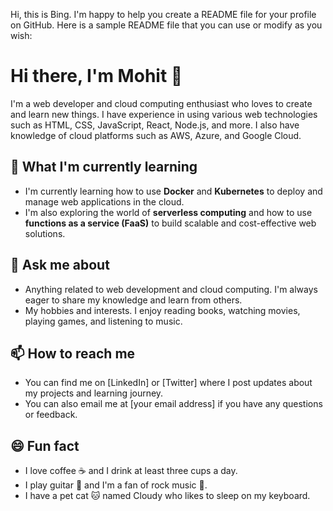 Hi, this is Bing. I'm happy to help you create a README file for your profile on GitHub. Here is a sample README file that you can use or modify as you wish:

# Hi there, I'm Mohit 👋

I'm a web developer and cloud computing enthusiast who loves to create and learn new things. I have experience in using various web technologies such as HTML, CSS, JavaScript, React, Node.js, and more. I also have knowledge of cloud platforms such as AWS, Azure, and Google Cloud.

## 🌱 What I'm currently learning

- I'm currently learning how to use **Docker** and **Kubernetes** to deploy and manage web applications in the cloud.
- I'm also exploring the world of **serverless computing** and how to use **functions as a service (FaaS)** to build scalable and cost-effective web solutions.

## 💬 Ask me about

- Anything related to web development and cloud computing. I'm always eager to share my knowledge and learn from others.
- My hobbies and interests. I enjoy reading books, watching movies, playing games, and listening to music.

## 📫 How to reach me

- You can find me on [LinkedIn] or [Twitter] where I post updates about my projects and learning journey.
- You can also email me at [your email address] if you have any questions or feedback.

## 😄 Fun fact

- I love coffee ☕ and I drink at least three cups a day.
- I play guitar 🎸 and I'm a fan of rock music 🎵.
- I have a pet cat 🐱 named Cloudy who likes to sleep on my keyboard.
